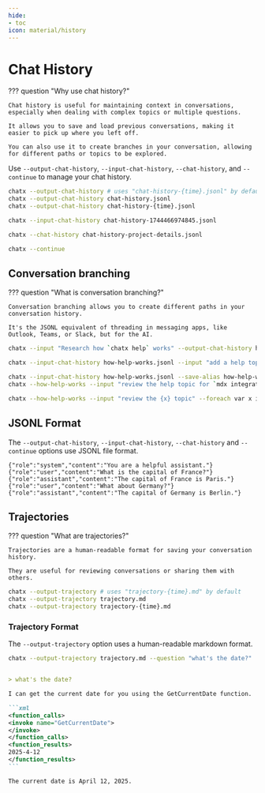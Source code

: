 ```yaml
---
hide:
- toc
icon: material/history
---
```


# Chat History

??? question "Why use chat history?"

    Chat history is useful for maintaining context in conversations, especially when dealing with complex topics or multiple questions.
    
    It allows you to save and load previous conversations, making it easier to pick up where you left off.

    You can also use it to create branches in your conversation, allowing for different paths or topics to be explored.

Use `--output-chat-history`, `--input-chat-history`, `--chat-history`, and `--continue` to manage your chat history.  

``` bash title="Output chat history using the default file name, a specific filename, or a templatized filename"
chatx --output-chat-history # uses "chat-history-{time}.jsonl" by default
chatx --output-chat-history chat-history.jsonl
chatx --output-chat-history chat-history-{time}.jsonl
```

``` bash title="Input chat history from a file"
chatx --input-chat-history chat-history-1744466974845.jsonl
```

``` bash title="Input and output chat history using same filename"
chatx --chat-history chat-history-project-details.jsonl
```

``` bash title="Continue the most recent chat history"
chatx --continue
```

## Conversation branching

??? question "What is conversation branching?"

    Conversation branching allows you to create different paths in your conversation history.

    It's the JSONL equivalent of threading in messaging apps, like Outlook, Teams, or Slack, but for the AI.


```bash title="Pre-create the beginning of a conversation"
chatx --input "Research how `chatx help` works" --output-chat-history how-help-works.jsonl
```

```bash title="Continue the conversation from the branch point"
chatx --input-chat-history how-help-works.jsonl --input "add a help topic for `mdx integration`"
```

```bash title="Create an alias for the branch point, and use it more easily"
chatx --input-chat-history how-help-works.jsonl --save-alias how-help-works
chatx --how-help-works --input "review the help topic for `mdx integration`"
```

```bash title="Process many conversations from that point in the conversation"
chatx --how-help-works --input "review the {x} topic" --foreach var x in "usage" "options" "mdx integration"
```

## JSONL Format

The `--output-chat-history`, `--input-chat-history`, `--chat-history` and `--continue` options use JSONL file format.

```jsonl
{"role":"system","content":"You are a helpful assistant."}
{"role":"user","content":"What is the capital of France?"}
{"role":"assistant","content":"The capital of France is Paris."}
{"role":"user","content":"What about Germany?"}
{"role":"assistant","content":"The capital of Germany is Berlin."}
```

## Trajectories

??? question "What are trajectories?"

    Trajectories are a human-readable format for saving your conversation history.

    They are useful for reviewing conversations or sharing them with others.

``` bash title="Save trajectories using the default file name, a specific filename, or a templatized filename"
chatx --output-trajectory # uses "trajectory-{time}.md" by default
chatx --output-trajectory trajectory.md
chatx --output-trajectory trajectory-{time}.md
```

### Trajectory Format

The `--output-trajectory` option uses a human-readable markdown format.

```bash
chatx --output-trajectory trajectory.md --question "what's the date?"
```

````markdown title="trajectory.md"

> what's the date?

I can get the current date for you using the GetCurrentDate function.

```xml
<function_calls>
<invoke name="GetCurrentDate">
</invoke>
</function_calls>
<function_results>
2025-4-12
</function_results>
```

The current date is April 12, 2025.
````


